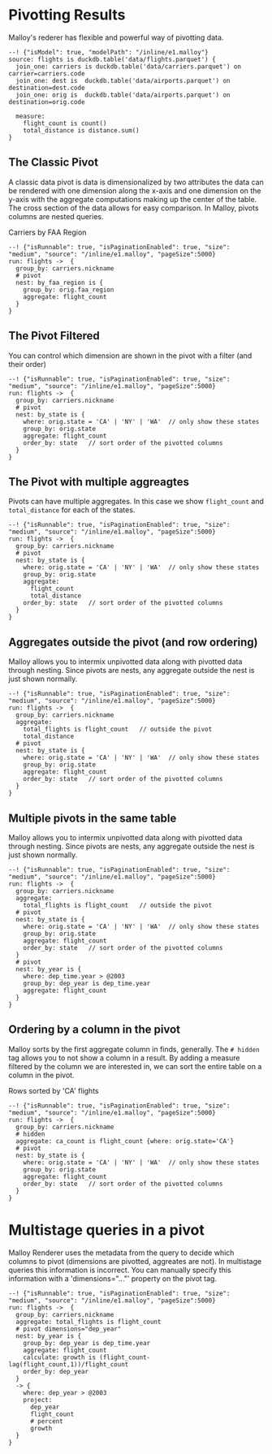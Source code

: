 # Pivotting Results
Malloy's rederer has flexible and powerful way of pivotting data.  

```malloy
--! {"isModel": true, "modelPath": "/inline/e1.malloy"}
source: flights is duckdb.table('data/flights.parquet') {
  join_one: carriers is duckdb.table('data/carriers.parquet') on carrier=carriers.code
  join_one: dest is  duckdb.table('data/airports.parquet') on destination=dest.code
  join_one: orig is  duckdb.table('data/airports.parquet') on destination=orig.code

  measure: 
    flight_count is count()
    total_distance is distance.sum()
}
```

## The Classic Pivot

A classic data pivot is data is dimensionalized by two attributes the data can be rendered with one dimension along the x-axis and one dimension on the y-axis with the aggregate computations making up the center of the table.  The cross section of the data allows for easy comparison.  In Malloy, pivots columns are nested queries.

Carriers by FAA Region

```malloy
--! {"isRunnable": true, "isPaginationEnabled": true, "size": "medium", "source": "/inline/e1.malloy", "pageSize":5000}
run: flights ->  {
  group_by: carriers.nickname
  # pivot
  nest: by_faa_region is {
    group_by: orig.faa_region
    aggregate: flight_count 
  }
}
```

## The Pivot Filtered

You can control which dimension are shown in the pivot with a filter (and their order)

```malloy
--! {"isRunnable": true, "isPaginationEnabled": true, "size": "medium", "source": "/inline/e1.malloy", "pageSize":5000}
run: flights ->  {
  group_by: carriers.nickname
  # pivot
  nest: by_state is {
    where: orig.state = 'CA' | 'NY' | 'WA'  // only show these states
    group_by: orig.state
    aggregate: flight_count 
    order_by: state   // sort order of the pivotted columns
  }
}
```

## The Pivot with multiple aggreagtes

Pivots can have multiple aggregates.  In this case we show `flight_count` and `total_distance` for each of the states.

```malloy
--! {"isRunnable": true, "isPaginationEnabled": true, "size": "medium", "source": "/inline/e1.malloy", "pageSize":5000}
run: flights ->  {
  group_by: carriers.nickname
  # pivot
  nest: by_state is {
    where: orig.state = 'CA' | 'NY' | 'WA'  // only show these states
    group_by: orig.state
    aggregate: 
      flight_count 
      total_distance
    order_by: state   // sort order of the pivotted columns
  }
}
```

## Aggregates outside the pivot (and row ordering)

Malloy allows you to intermix unpivotted data along with pivotted data through nesting.  Since pivots are nests, any aggregate outside the nest is just shown normally.

```malloy
--! {"isRunnable": true, "isPaginationEnabled": true, "size": "medium", "source": "/inline/e1.malloy", "pageSize":5000}
run: flights ->  {
  group_by: carriers.nickname
  aggregate: 
    total_flights is flight_count   // outside the pivot
    total_distance
  # pivot
  nest: by_state is {
    where: orig.state = 'CA' | 'NY' | 'WA'  // only show these states
    group_by: orig.state
    aggregate: flight_count 
    order_by: state   // sort order of the pivotted columns
  }
}
```

## Multiple pivots in the same table

Malloy allows you to intermix unpivotted data along with pivotted data through nesting.  Since pivots are nests, any aggregate outside the nest is just shown normally.

```malloy
--! {"isRunnable": true, "isPaginationEnabled": true, "size": "medium", "source": "/inline/e1.malloy", "pageSize":5000}
run: flights ->  {
  group_by: carriers.nickname
  aggregate: 
    total_flights is flight_count   // outside the pivot
  # pivot
  nest: by_state is {
    where: orig.state = 'CA' | 'NY' | 'WA'  // only show these states
    group_by: orig.state
    aggregate: flight_count 
    order_by: state   // sort order of the pivotted columns
  }
  # pivot
  nest: by_year is {
    where: dep_time.year > @2003
    group_by: dep_year is dep_time.year
    aggregate: flight_count
  }
}
```

## Ordering by a column in the pivot 
Malloy sorts by the first aggregate column in finds, generally.  The `# hidden` tag allows you to not show a column in a result.  By adding a measure filtered by the column we are interested in, we can sort the entire table on a column in the pivot.

Rows sorted by 'CA' flights

```malloy
--! {"isRunnable": true, "isPaginationEnabled": true, "size": "medium", "source": "/inline/e1.malloy", "pageSize":5000}
run: flights ->  {
  group_by: carriers.nickname
  # hidden
  aggregate: ca_count is flight_count {where: orig.state='CA'}
  # pivot
  nest: by_state is {
    where: orig.state = 'CA' | 'NY' | 'WA'  // only show these states
    group_by: orig.state
    aggregate: flight_count 
    order_by: state   // sort order of the pivotted columns
  }
}
```

# Multistage queries in a pivot
Malloy Renderer uses the metadata from the query to decide which columns to pivot (dimensions are pivotted, aggreates are not). In multistage queries this information is incorrect.  You can manually specify this information with a 'dimensions="..."' property on the pivot tag.

```malloy
--! {"isRunnable": true, "isPaginationEnabled": true, "size": "medium", "source": "/inline/e1.malloy", "pageSize":5000}
run: flights ->  {
  group_by: carriers.nickname
  aggregate: total_flights is flight_count
  # pivot dimensions="dep_year"
  nest: by_year is {
    group_by: dep_year is dep_time.year
    aggregate: flight_count
    calculate: growth is (flight_count-lag(flight_count,1))/flight_count
    order_by: dep_year
  }
  -> {
    where: dep_year > @2003
    project:
      dep_year
      flight_count
      # percent
      growth
  }
}
```